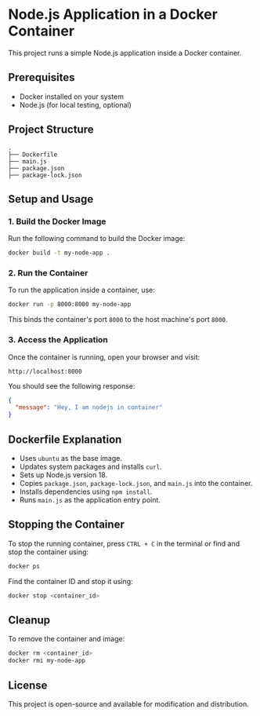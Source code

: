 
# Node.js Application in a Docker Container

This project runs a simple Node.js application inside a Docker container.

## Prerequisites
- Docker installed on your system
- Node.js (for local testing, optional)

## Project Structure
```
.
├── Dockerfile
├── main.js
├── package.json
├── package-lock.json
```

## Setup and Usage

### 1. Build the Docker Image
Run the following command to build the Docker image:
```sh
docker build -t my-node-app .
```

### 2. Run the Container
To run the application inside a container, use:
```sh
docker run -p 8000:8000 my-node-app
```
This binds the container's port `8000` to the host machine's port `8000`.

### 3. Access the Application
Once the container is running, open your browser and visit:
```
http://localhost:8000
```
You should see the following response:
```json
{
  "message": "Hey, I am nodejs in container"
}
```

## Dockerfile Explanation
- Uses `ubuntu` as the base image.
- Updates system packages and installs `curl`.
- Sets up Node.js version 18.
- Copies `package.json`, `package-lock.json`, and `main.js` into the container.
- Installs dependencies using `npm install`.
- Runs `main.js` as the application entry point.

## Stopping the Container
To stop the running container, press `CTRL + C` in the terminal or find and stop the container using:
```sh
docker ps
```
Find the container ID and stop it using:
```sh
docker stop <container_id>
```

## Cleanup
To remove the container and image:
```sh
docker rm <container_id>
docker rmi my-node-app
```

## License
This project is open-source and available for modification and distribution.
